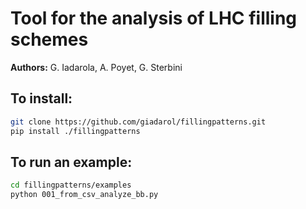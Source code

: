 # Tool for the analysis of LHC filling schemes

**Authors:** G. Iadarola, A. Poyet, G. Sterbini

## To install:
```bash
git clone https://github.com/giadarol/fillingpatterns.git
pip install ./fillingpatterns
```

## To run an example:
```bash
cd fillingpatterns/examples
python 001_from_csv_analyze_bb.py
```
